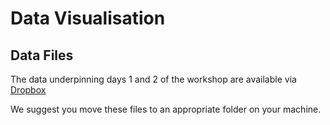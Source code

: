 # Data Visualisation

## Data Files

The data underpinning days 1 and 2 of the workshop are available via [Dropbox](https://www.dropbox.com/sh/6wyk4zp0is7by5g/AAA5YfONk97BI3MBPZkq2KSKa?dl=0)

We suggest you move these files to an appropriate folder on your machine.